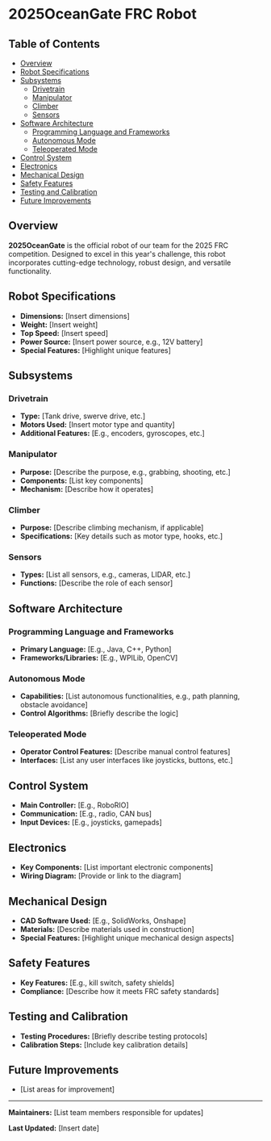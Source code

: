 # 2025OceanGate FRC Robot

## Table of Contents
- [Overview](#overview)
- [Robot Specifications](#robot-specifications)
- [Subsystems](#subsystems)
  - [Drivetrain](#drivetrain)
  - [Manipulator](#manipulator)
  - [Climber](#climber)
  - [Sensors](#sensors)
- [Software Architecture](#software-architecture)
  - [Programming Language and Frameworks](#programming-language-and-frameworks)
  - [Autonomous Mode](#autonomous-mode)
  - [Teleoperated Mode](#teleoperated-mode)
- [Control System](#control-system)
- [Electronics](#electronics)
- [Mechanical Design](#mechanical-design)
- [Safety Features](#safety-features)
- [Testing and Calibration](#testing-and-calibration)
- [Future Improvements](#future-improvements)

## Overview
**2025OceanGate** is the official robot of our team for the 2025 FRC competition. Designed to excel in this year's challenge, this robot incorporates cutting-edge technology, robust design, and versatile functionality.

## Robot Specifications
- **Dimensions:** [Insert dimensions]
- **Weight:** [Insert weight]
- **Top Speed:** [Insert speed]
- **Power Source:** [Insert power source, e.g., 12V battery]
- **Special Features:** [Highlight unique features]

## Subsystems

### Drivetrain
- **Type:** [Tank drive, swerve drive, etc.]
- **Motors Used:** [Insert motor type and quantity]
- **Additional Features:** [E.g., encoders, gyroscopes, etc.]

### Manipulator
- **Purpose:** [Describe the purpose, e.g., grabbing, shooting, etc.]
- **Components:** [List key components]
- **Mechanism:** [Describe how it operates]

### Climber
- **Purpose:** [Describe climbing mechanism, if applicable]
- **Specifications:** [Key details such as motor type, hooks, etc.]

### Sensors
- **Types:** [List all sensors, e.g., cameras, LIDAR, etc.]
- **Functions:** [Describe the role of each sensor]

## Software Architecture

### Programming Language and Frameworks
- **Primary Language:** [E.g., Java, C++, Python]
- **Frameworks/Libraries:** [E.g., WPILib, OpenCV]

### Autonomous Mode
- **Capabilities:** [List autonomous functionalities, e.g., path planning, obstacle avoidance]
- **Control Algorithms:** [Briefly describe the logic]

### Teleoperated Mode
- **Operator Control Features:** [Describe manual control features]
- **Interfaces:** [List any user interfaces like joysticks, buttons, etc.]

## Control System
- **Main Controller:** [E.g., RoboRIO]
- **Communication:** [E.g., radio, CAN bus]
- **Input Devices:** [E.g., joysticks, gamepads]

## Electronics
- **Key Components:** [List important electronic components]
- **Wiring Diagram:** [Provide or link to the diagram]

## Mechanical Design
- **CAD Software Used:** [E.g., SolidWorks, Onshape]
- **Materials:** [Describe materials used in construction]
- **Special Features:** [Highlight unique mechanical design aspects]

## Safety Features
- **Key Features:** [E.g., kill switch, safety shields]
- **Compliance:** [Describe how it meets FRC safety standards]

## Testing and Calibration
- **Testing Procedures:** [Briefly describe testing protocols]
- **Calibration Steps:** [Include key calibration details]

## Future Improvements
- [List areas for improvement]

---

**Maintainers:** [List team members responsible for updates]

**Last Updated:** [Insert date]
